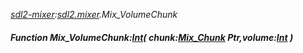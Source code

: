 _[sdl2-mixer](../../modules/sdl2-mixer/sdl2-mixer-module.md):[sdl2.mixer](../../modules/sdl2/sdl2-mixer.md).Mix\_VolumeChunk_
##### Function Mix\_VolumeChunk:[Int](../../modules/wonkey/wonkey-types-int.md)( chunk:[Mix_Chunk](../../modules/sdl2-mixer/sdl2-mixer-mix_chunk.md) Ptr,volume:[Int](../../modules/wonkey/wonkey-types-int.md) )
